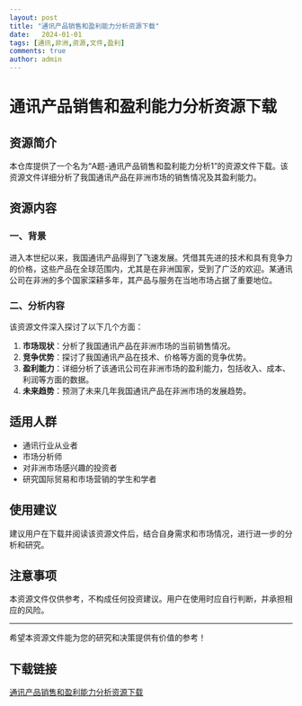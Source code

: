 ```yaml
---
layout: post
title: "通讯产品销售和盈利能力分析资源下载"
date:   2024-01-01
tags: [通讯,非洲,资源,文件,盈利]
comments: true
author: admin
---
```

# 通讯产品销售和盈利能力分析资源下载

## 资源简介

本仓库提供了一个名为“A题-通讯产品销售和盈利能力分析1”的资源文件下载。该资源文件详细分析了我国通讯产品在非洲市场的销售情况及其盈利能力。

## 资源内容

### 一、背景

进入本世纪以来，我国通讯产品得到了飞速发展。凭借其先进的技术和具有竞争力的价格，这些产品在全球范围内，尤其是在非洲国家，受到了广泛的欢迎。某通讯公司在非洲的多个国家深耕多年，其产品与服务在当地市场占据了重要地位。

### 二、分析内容

该资源文件深入探讨了以下几个方面：

1. **市场现状**：分析了我国通讯产品在非洲市场的当前销售情况。
2. **竞争优势**：探讨了我国通讯产品在技术、价格等方面的竞争优势。
3. **盈利能力**：详细分析了该通讯公司在非洲市场的盈利能力，包括收入、成本、利润等方面的数据。
4. **未来趋势**：预测了未来几年我国通讯产品在非洲市场的发展趋势。

## 适用人群

- 通讯行业从业者
- 市场分析师
- 对非洲市场感兴趣的投资者
- 研究国际贸易和市场营销的学生和学者

## 使用建议

建议用户在下载并阅读该资源文件后，结合自身需求和市场情况，进行进一步的分析和研究。

## 注意事项

本资源文件仅供参考，不构成任何投资建议。用户在使用时应自行判断，并承担相应的风险。

---

希望本资源文件能为您的研究和决策提供有价值的参考！

## 下载链接

[通讯产品销售和盈利能力分析资源下载](https://pan.quark.cn/s/573b096330fc)